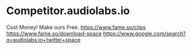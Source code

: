 # Competitor.audiolabs.io
Cost Money! Make ours Free. https://www.fame.so/clips https://www.fame.so/download-space https://www.google.com/search?q=audiolabs.io+twitter+space
